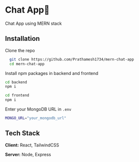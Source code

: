 
# Chat App💬

Chat App using MERN stack


## Installation

Clone the repo

```bash
  git clone https://github.com/Prathamesh1734/mern-chat-app
  cd mern-chat-app
```

Install npm packages in backend and frontend

```bash
cd backend
npm i
```
```bash
cd frontend
npm i
```

Enter your MongoDB URL in `.env`

```bash
MONGO_URL="your_mongodb_url"
```

## Tech Stack

**Client:** React, TailwindCSS

**Server:** Node, Express

